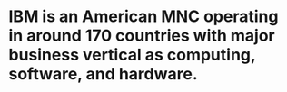 # IBM is an American MNC operating in around 170 countries with major business vertical as computing, software, and hardware.